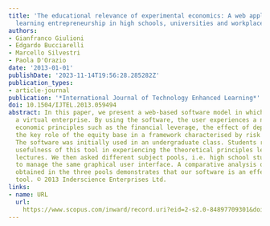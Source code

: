 ```yaml
---
title: 'The educational relevance of experimental economics: A web application for
  learning entrepreneurship in high schools, universities and workplaces'
authors:
- Gianfranco Giulioni
- Edgardo Bucciarelli
- Marcello Silvestri
- Paola D'Orazio
date: '2013-01-01'
publishDate: '2023-11-14T19:56:28.285282Z'
publication_types:
- article-journal
publication: '*International Journal of Technology Enhanced Learning*'
doi: 10.1504/IJTEL.2013.059494
abstract: In this paper, we present a web-based software model in which the user manages
  a virtual enterprise. By using the software, the user experiences a number of basic
  economic principles such as the financial leverage, the effect of depreciation and
  the key role of the equity base in a framework characterised by risk and uncertainty.
  The software was initially used in an undergraduate class. Students recognised the
  usefulness of this tool in experiencing the theoretical principles learned during
  lectures. We then asked different subject pools, i.e. high school students and entrepreneurs,
  to manage the same graphical user interface. A comparative analysis of the results
  obtained in the three pools demonstrates that our software is an effective learning
  tool. © 2013 Inderscience Enterprises Ltd.
links:
- name: URL
  url: 
    https://www.scopus.com/inward/record.uri?eid=2-s2.0-84897709301&doi=10.1504%2fIJTEL.2013.059494&partnerID=40&md5=a28fa32ea0b1db18304f3c0aabab12ac
---
```

